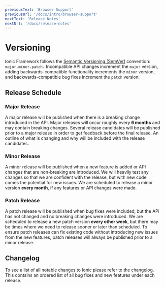 ```yaml
---
previousText: 'Browser Support'
previousUrl: '/docs/intro/browser-support'
nextText: 'Release Notes'
nextUrl: '/docs/release-notes'
---
```


# Versioning

<!-- TOC goes here -->

Ionic Framework follows the <a href="https://semver.org/" target="_blank">Semantic Versioning (SemVer)</a> convention: <code>major.minor.patch.</code> Incompatible API changes increment the <code>major</code> version, adding backwards-compatible functionality increments the <code>minor</code> version, and backwards-compatible bug fixes increment the <code>patch</code> version.

## Release Schedule

### Major Release

A major release will be published when there is a breaking change introduced in the API. Major releases will occur roughly every **6 months** and may contain breaking changes. Several release candidates will be published prior to a major release in order to get feedback before the final release. An outline of what is changing and why will be included with the release candidates.

### Minor Release

A minor release will be published when a new feature is added or API changes that are non-breaking are introduced. We will heavily test any changes so that we are confident with the release, but with new code comes the potential for new issues. We are scheduled to release a minor version **every month**, if any features or API changes were made.

### Patch Release

A patch release will be published when bug fixes were included, but the API has not changed and no breaking changes were introduced. We are scheduled to release a new patch version **every other week**, but there may be times where we need to release sooner or later than scheduled. To ensure patch releases can fix existing code without introducing new issues from the new features, patch releases will always be published prior to a minor release.

## Changelog

To see a list of all notable changes to Ionic please refer to the <a href="https://github.com/ionic-team/ionic/blob/master/CHANGELOG.md" target="_blank">changelog</a>. This contains an ordered
list of all bug fixes and new features under each release.

